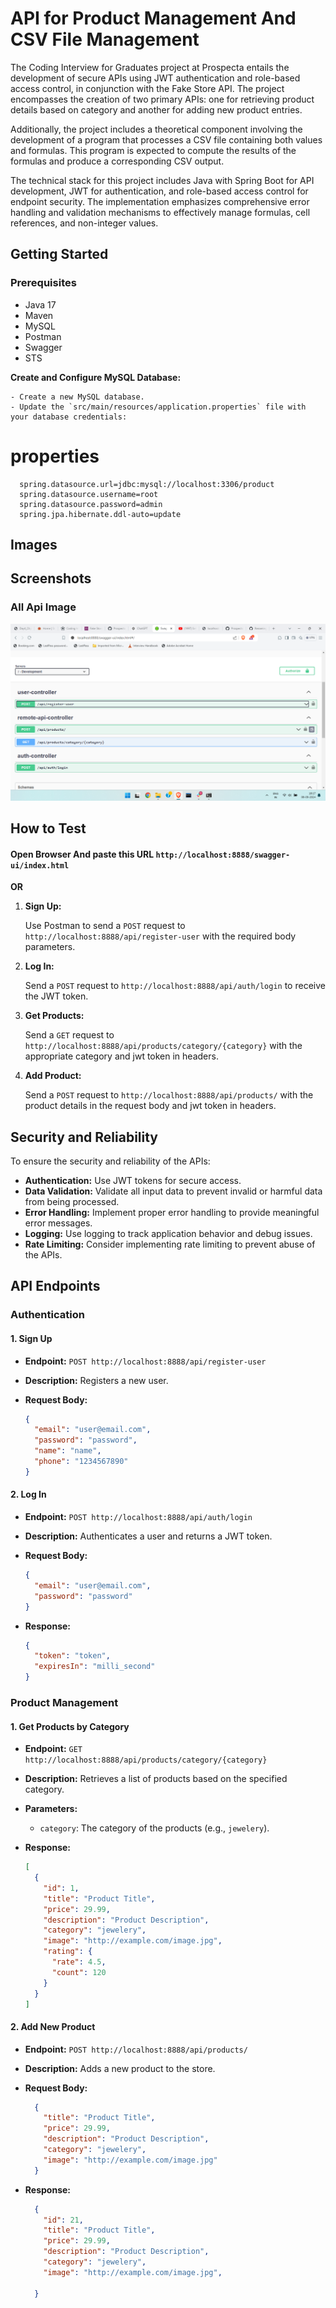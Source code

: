 # API for Product Management And CSV File Management
The Coding Interview for Graduates project at Prospecta entails the development of secure APIs using JWT authentication and role-based access control, in conjunction with the Fake Store API. The project encompasses the creation of two primary APIs: one for retrieving product details based on category and another for adding new product entries.

Additionally, the project includes a theoretical component involving the development of a program that processes a CSV file containing both values and formulas. This program is expected to compute the results of the formulas and produce a corresponding CSV output.

The technical stack for this project includes Java with Spring Boot for API development, JWT for authentication, and role-based access control for endpoint security. The implementation emphasizes comprehensive error handling and validation mechanisms to effectively manage formulas, cell references, and non-integer values.


## Getting Started

### Prerequisites

- Java 17
- Maven
- MySQL
- Postman
- Swagger
- STS

**Create and Configure MySQL Database:**

    - Create a new MySQL database.
    - Update the `src/main/resources/application.properties` file with your database credentials:

  # properties
      spring.datasource.url=jdbc:mysql://localhost:3306/product
      spring.datasource.username=root
      spring.datasource.password=admin
      spring.jpa.hibernate.ddl-auto=update
      
## Images

## Screenshots

### All Api Image

![logo](https://github.com/raushanraj901/Prospecta_Assignment/blob/main/Screenshot%20(2).png)

## How to Test
#### Open Browser And paste this URL `http://localhost:8888/swagger-ui/index.html` 

**OR**

1. **Sign Up:**

    Use Postman to send a `POST` request to `http://localhost:8888/api/register-user` with the required body parameters.

2. **Log In:**

    Send a `POST` request to `http://localhost:8888/api/auth/login` to receive the JWT token.

3. **Get Products:**

    Send a `GET` request to `http://localhost:8888/api/products/category/{category}` with the appropriate category and jwt token in headers.

4. **Add Product:**

    Send a `POST` request to `http://localhost:8888/api/products/` with the product details in the request body and jwt token in headers.

   
## Security and Reliability

To ensure the security and reliability of the APIs:

- **Authentication:** Use JWT tokens for secure access.
- **Data Validation:** Validate all input data to prevent invalid or harmful data from being processed.
- **Error Handling:** Implement proper error handling to provide meaningful error messages.
- **Logging:** Use logging to track application behavior and debug issues.
- **Rate Limiting:** Consider implementing rate limiting to prevent abuse of the APIs.


## API Endpoints

### Authentication

#### 1. Sign Up

- **Endpoint:** `POST http://localhost:8888/api/register-user`
- **Description:** Registers a new user.
- **Request Body:**

    ```json
    {
      "email": "user@email.com",
      "password": "password",
      "name": "name",
      "phone": "1234567890"
    }
    ```

#### 2. Log In

- **Endpoint:** `POST http://localhost:8888/api/auth/login`
- **Description:** Authenticates a user and returns a JWT token.
- **Request Body:**

    ```json
    {
      "email": "user@email.com",
      "password": "password"
    }
    ```
- **Response:**

    ```json
    {
      "token": "token",
      "expiresIn": "milli_second"
    }
    ```

### Product Management

#### 1. Get Products by Category

- **Endpoint:** `GET http://localhost:8888/api/products/category/{category}`
- **Description:** Retrieves a list of products based on the specified category.
- **Parameters:**
  - `category`: The category of the products (e.g., `jewelery`).
- **Response:**

    ```json
    [
      {
        "id": 1,
        "title": "Product Title",
        "price": 29.99,
        "description": "Product Description",
        "category": "jewelery",
        "image": "http://example.com/image.jpg",
        "rating": {
          "rate": 4.5,
          "count": 120
        }
      }
    ]
    ```

#### 2. Add New Product

- **Endpoint:** `POST http://localhost:8888/api/products/`
- **Description:** Adds a new product to the store.
- **Request Body:**

    ```json
      {
        "title": "Product Title",
        "price": 29.99,
        "description": "Product Description",
        "category": "jewelery",
        "image": "http://example.com/image.jpg"
      }
    ```

- **Response:**

    ```json
      {
        "id": 21,
        "title": "Product Title",
        "price": 29.99,
        "description": "Product Description",
        "category": "jewelery",
        "image": "http://example.com/image.jpg",
    
      }
    ```
